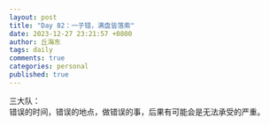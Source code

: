 ```yaml
---
layout: post
title: "Day 82：一子错，满盘皆落索"
date: 2023-12-27 23:21:57 +0800
author: 丘海东 
tags: daily
comments: true
categories: personal
published: true
---
```

三大队：  
错误的时间，错误的地点，做错误的事，后果有可能会是无法承受的严重。
